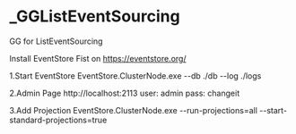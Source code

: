 # _GGListEventSourcing
GG for ListEventSourcing


Install EventStore Fist on
https://eventstore.org/




1.Start EventStore
EventStore.ClusterNode.exe --db ./db --log ./logs


2.Admin Page
http://localhost:2113
user: admin
pass: changeit 


3.Add Projection
EventStore.ClusterNode.exe --run-projections=all --start-standard-projections=true
